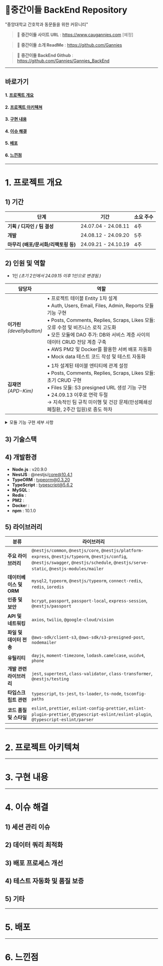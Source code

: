 # 💉중간이들 BackEnd Repository
"중앙대학교 간호학과 동문들을 위한 커뮤니티" 
<br>

> 📌 <b>중간이들 사이트 URL</b> : https://www.caugannies.com [예정] <br>

> 📌 <b>중간이들 소개 ReadMe</b> : https://github.com/Gannies <br>

> 📌 <b>중간이들 BackEnd Github</b> : https://github.com/Gannies/Gannies_BackEnd <br>

---

## 바로가기

#### 1. [프로젝트 개요](#1-프로젝트-개요)
#### 2. [프로젝트 아키텍쳐](#2-프로젝트-아키텍쳐)
#### 3. [구현 내용](#3-구현-내용)
#### 4. [이슈 해결](#4-이슈-해결)
#### 5. [배포](#5-배포)
#### 6. [느낀점](#6-느낀점)

---

# 1. 프로젝트 개요

## 1) 기간

| **단계**                          | **기간**               | **소요 주수** |
|----------------------------------|-----------------------|---------------|
| <b>기획 / 디자인 / 팀 결성</b>                    | 24.07.04 - 24.08.11   | 4주           |
| <b> 개발</b>                             | 24.08.12 - 24.09.20   | 5주           |
| <b>마무리 (배포/문서화/리팩토링 등)</b> | 24.09.21 - 24.10.19   | 4주           |

## 2) 인원 및 역할

- 1인 <i>(초기 2인에서 24.09.15 이후 1인으로 변경됨.)</i>

| **담당자** | **역할**                                                                                              |
|----------|----------------------------------------------------------------------------------------------------------|
| <b>이가린</b> <br> <i>(devellybutton)</i>     | • 프로젝트 테이블 Entity 1차 설계 <br> • Auth, Users, Email, Files, Admin, Reports 모듈 기능 구현 <br> • Posts, Comments, Replies, Scraps, Likes 모듈: 오류 수정 및 비즈니스 로직 고도화 <br> • 모든 모듈에 DAO 추가: DB와 서비스 계층 사이의 데이터 CRUD 전담 계층 구축 <br> • AWS PM2 및 Docker를 활용한 서버 배포 자동화 <br> • Mock data 테스트 코드 작성 및 테스트 자동화 <br>  |
| <b>김재연</b> <br> <i>(APD-Kim)</i>     | • 1차 설계된 테이블 엔티티에 관계 설정 <br> • Posts, Comments, Replies, Scraps, Likes 모듈: 초기 CRUD 구현 <br> • Files 모듈: S3 presigned URL 생성 기능 구현 <br> • 24.09.13 이후로 연락 두절 <br> → 지속적인 팀 규칙 미이행 및 건강 문제(만성폐쇄성폐질환, 2주간 입원)로 중도 하차 <br>  |


<details>
<summary>모듈 기능 구현 세부 사항</summary>

- **Auth**: Redis를 활용한 세션 인증, 외부 API를 통한 SMS 인증
- **Users**: 마이페이지 기능 구현 <i>(본인 정보 조회 및 수정, 작성한/스크랩한 게시물 혹은 댓글 조회)</i>
- **Email**: Nodemailer를 활용한 이메일 발송 및 SSR 렌더링을 위한 템플릿 제작
- **Files**: S3 presigned URL을 통해 프론트엔드와 서버 간의 데이터 전송 로직 개선
- **Admin, Reports**: 관리자 페이지 및 신고 관련 기능 구현 <i>(회원 관리, 전체 게시물 관리, 신고된 게시물 및 댓글 관리)</i>

</details>

## 3) 기술스택




## 4) 개발환경

- <b>Node.js</b> : v20.9.0
- <b>NestJS</b> : @nestjs/core@10.4.1 
- <b>TypeORM</b> : typeorm@0.3.20
- <b>TypeScript</b> : typescript@5.6.2
- <b>MySQL</b> :
- <b>Redis</b> :
- <b>PM2</b> :
- <b>Docke</b>r :
- <b>npm</b> : 10.1.0

## 5) 라이브러리

| **분류**                | **라이브러리**                                                             |
|-----------------------|-------------------------------------------------------------------------|
| **주요 라이브러리**        | `@nestjs/common`, `@nestjs/core`, `@nestjs/platform-express`, `@nestjs/typeorm`, `@nestjs/config`, `@nestjs/swagger`, `@nestjs/schedule`, `@nestjs/serve-static`, `@nestjs-modules/mailer` |
| **데이터베이스 및 ORM**  | `mysql2`, `typeorm`, `@nestjs/typeorm`, `connect-redis`, `redis`, `ioredis` |
| **인증 및 보안**         | `bcrypt`, `passport`, `passport-local`, `express-session`, `@nestjs/passport` |
| **API 및 네트워킹**      | `axios`, `twilio`, `@google-cloud/vision`                             |
| **파일 및 데이터 전송**   | `@aws-sdk/client-s3`, `@aws-sdk/s3-presigned-post`, `nodemailer`     |
| **유틸리티**             | `dayjs`, `moment-timezone`, `lodash.camelcase`, `uuidv4`, `phone`    |
| **개발 관련 라이브러리**   | `jest`, `supertest`, `class-validator`, `class-transformer`, `@nestjs/testing` |
| **타입스크립트 관련**     | `typescript`, `ts-jest`, `ts-loader`, `ts-node`, `tsconfig-paths`    |
| **코드 품질 및 스타일**    | `eslint`, `prettier`, `eslint-config-prettier`, `eslint-plugin-prettier`, `@typescript-eslint/eslint-plugin`, `@typescript-eslint/parser` |

---

# 2. 프로젝트 아키텍쳐

---

# 3. 구현 내용

---

# 4. 이슈 해결

## 1) 세션 관리 이슈

## 2) 데이터 쿼리 최적화

## 3) 배포 프로세스 개선

## 4) 테스트 자동화 및 품질 보증

## 5) 기타

---

# 5. 배포

---

# 6. 느낀점

